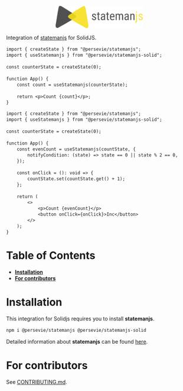 <p align="center">
<img height="60" alt="Statemanjs logo" src="../../assets/stateman-js-logo-full.png">
</p>

Integration of [statemanjs](https://github.com/persevie/statemanjs#readme) for SolidJS.

```tsx
import { createState } from "@persevie/statemanjs";
import { useStatemanjs } from "@persevie/statemanjs-solid";

const counterState = createState(0);

function App() {
    const count = useStatemanjs(counterState);

    return <p>Count {count}</p>;
}
```

```tsx
import { createState } from "@persevie/statemanjs";
import { useStatemanjs } from "@persevie/statemanjs-solid";

const counterState = createState(0);

function App() {
    const evenCount = useStatemanjs(countState, {
        notifyCondition: (state) => state == 0 || state % 2 == 0,
    });

    const onClick = (): void => {
        countState.set(countState.get() + 1);
    };

    return (
        <>
            <p>Count {evenCount}</p>
            <button onClick={onClick}>Inc</button>
        </>
    );
}
```

# Table of Contents

<!-- START doctoc generated TOC please keep comment here to allow auto update -->
<!-- DON'T EDIT THIS SECTION, INSTEAD RE-RUN doctoc TO UPDATE -->

- [**Installation**](#installation)
- [**For contributors**](#for-contributors)

<!-- END doctoc generated TOC please keep comment here to allow auto update -->

# **Installation**

This integration for Solidjs requires you to install **statemanjs**.

```bash
npm i @persevie/statemanjs @persevie/statemanjs-solid
```

Detailed information about **statemanjs** can be found [here](https://github.com/persevie/statemanjs#readme).

# **For contributors**

See [CONTRIBUTING.md](https://github.com/persevie/statemanjs/blob/main/CONTRIBUTING.md).

